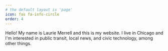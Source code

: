 ```yaml
---
# the default layout is 'page'
icon: fas fa-info-circle
order: 4
---
```


Hello! My name is Laurie Merrell and this is my website. I live in Chicago and I'm interested in public transit, local news, and civic technology, among other things. 
